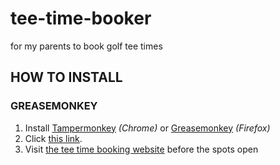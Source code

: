 # tee-time-booker
for my parents to book golf tee times

## HOW TO INSTALL ##

### GREASEMONKEY ###

1. Install [Tampermonkey](https://chrome.google.com/webstore/detail/tampermonkey/dhdgffkkebhmkfjojejmpbldmpobfkfo?hl=en) *(Chrome)* or [Greasemonkey](https://addons.mozilla.org/en-US/firefox/addon/greasemonkey/) *(Firefox)*
2. Click [this link](https://raw.githubusercontent.com/WuTheFWasThat/tee-time-booker/master/tee-time-booker.user.js).
3. Visit [the tee time booking website](https://foreupsoftware.com/index.php/booking/19347/1468#/) before the spots open
